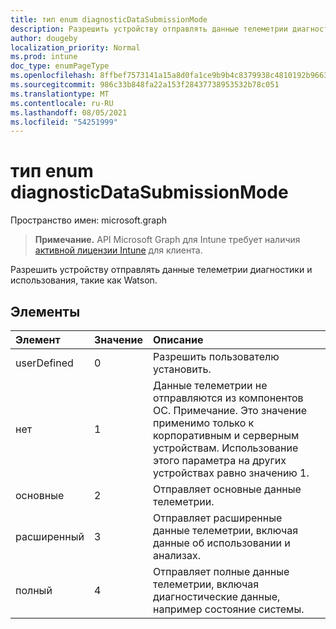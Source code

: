 ```yaml
---
title: тип enum diagnosticDataSubmissionMode
description: Разрешить устройству отправлять данные телеметрии диагностики и использования, такие как Watson.
author: dougeby
localization_priority: Normal
ms.prod: intune
doc_type: enumPageType
ms.openlocfilehash: 8ffbef7573141a15a8d0fa1ce9b9b4c8379938c4810192b96630039cf1e8df43
ms.sourcegitcommit: 986c33b848fa22a153f28437738953532b78c051
ms.translationtype: MT
ms.contentlocale: ru-RU
ms.lasthandoff: 08/05/2021
ms.locfileid: "54251999"
---
```

# <a name="diagnosticdatasubmissionmode-enum-type"></a>тип enum diagnosticDataSubmissionMode

Пространство имен: microsoft.graph

> **Примечание.** API Microsoft Graph для Intune требует наличия [активной лицензии Intune](https://go.microsoft.com/fwlink/?linkid=839381) для клиента.

Разрешить устройству отправлять данные телеметрии диагностики и использования, такие как Watson.

## <a name="members"></a>Элементы
|Элемент|Значение|Описание|
|:---|:---|:---|
|userDefined|0|Разрешить пользователю установить.|
|нет|1|Данные телеметрии не отправляются из компонентов ОС. Примечание. Это значение применимо только к корпоративным и серверным устройствам. Использование этого параметра на других устройствах равно значению 1.|
|основные|2|Отправляет основные данные телеметрии.|
|расширенный|3|Отправляет расширенные данные телеметрии, включая данные об использовании и анализах.|
|полный|4 |Отправляет полные данные телеметрии, включая диагностические данные, например состояние системы.|




